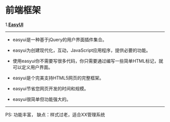# 前端框架

1.[**EasyUI**](http://www.jeasyui.net/)

---

* easyui是一种基于jQuery的用户界面插件集合。

* easyui为创建现代化，互动，JavaScript应用程序，提供必要的功能。

* 使用easyui你不需要写很多代码，你只需要通过编写一些简单HTML标记，就可以定义用户界面。

* easyui是个完美支持HTML5网页的完整框架。

* easyui节省您网页开发的时间和规模。

* easyui很简单但功能强大的。


---

PS: 功能丰富， 缺点：样式过老，适合XX管理系统
